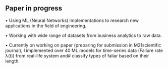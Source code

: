 # 
## Paper in progress
•	Using ML (Neural Networks) implementations to research new applications in the field of engineering. 

•	Working with wide range of datasets from business analytics to raw data.

•	Currently on working on paper (preparing for submission in M21scientific journal), I implemented over 40 ML models for time-series data (Failure rate λ(t)) from real-life system and# classify types of faliar based on their length. 




